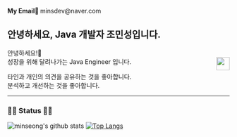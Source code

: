 
<p>
<Strong>My Email📧   </Strong>minsdev@naver.com
</p>

## 안녕하세요, Java 개발자 조민성입니다.

<p align="">
안녕하세요!👋<br> <img align="right" width="30" src="https://user-images.githubusercontent.com/75469131/213887734-1f8f0fb6-4395-4aa6-b828-3b44b96d8f0f.gif" />
성장을 위해 달려나가는 Java Engineer 입니다.

타인과 개인의 의견을 공유하는 것을 좋아합니다.<br> 
분석하고 개선하는 것을 좋아합니다.
</p>

---

### <Strong>🧑‍💻 Status 🧑‍💻 </Strong>
![minseong's github stats](https://github-readme-stats.vercel.app/api?username=minseong204&show_icons=true&hide=issues) [![Top Langs](https://github-readme-stats.vercel.app/api/top-langs/?username=minseong204&langs_count=10&layout=compact)](https://github.com/minseong204/minseong204)

  


